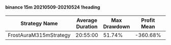 #### binance 15m 20210509-20210524 !heading
| Strategy Name          | Average Duration | Max Drawdown | Profit Mean | Profit Sum | Profit Total | Trade Count | Win Rate |
| ---------------------- | ---------------- | ------------ | ----------- | ---------- | ------------ | ----------- | -------- |
| FrostAuraM315mStrategy | 20:55:00         | 51.74%       | -360.68%    | -26330.00% | -5033.00%    | 73          | 52.05%   |